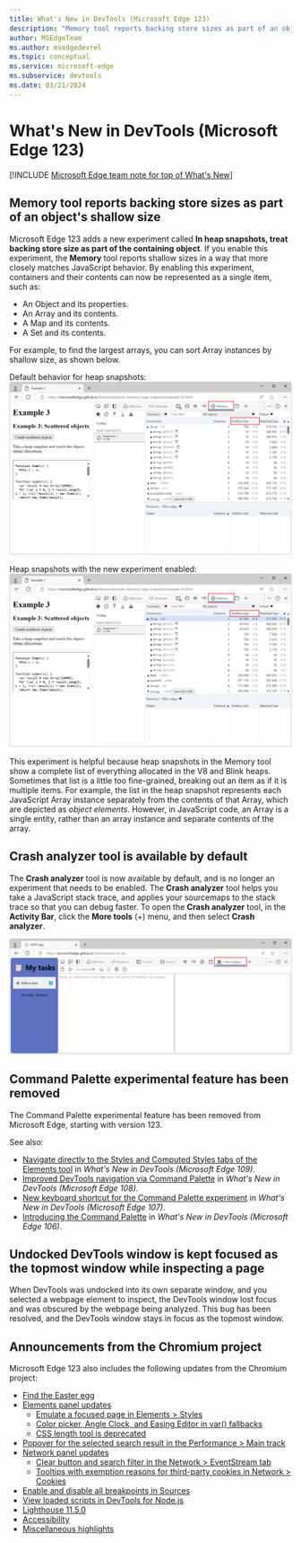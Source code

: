 ```yaml
---
title: What's New in DevTools (Microsoft Edge 123)
description: "Memory tool reports backing store sizes as part of an object's shallow size. Crash analyzer tool is available by default. Command Palette experimental feature has been removed. Undocked DevTools window is kept focused as the topmost window while inspecting a page. And more."
author: MSEdgeTeam
ms.author: msedgedevrel
ms.topic: conceptual
ms.service: microsoft-edge
ms.subservice: devtools
ms.date: 03/21/2024
---
```

# What's New in DevTools (Microsoft Edge 123)

[!INCLUDE [Microsoft Edge team note for top of What's New](../../includes/edge-whats-new-note.md)]


<!-- ====================================================================== -->
## Memory tool reports backing store sizes as part of an object's shallow size

<!-- Subtitle: New experiment is available to make Shallow Size column in the Memory tool more helpful. -->

Microsoft Edge 123 adds a new experiment called **In heap snapshots, treat backing store size as part of the containing object**.  If you enable this experiment, the **Memory** tool reports shallow sizes in a way that more closely matches JavaScript behavior.  By enabling this experiment, containers and their contents can now be represented as a single item, such as:
* An Object and its properties.
* An Array and its contents.
* A Map and its contents.
* A Set and its contents.

For example, to find the largest arrays, you can sort Array​ instances by shallow size, as shown below.

Default behavior for heap snapshots:
![Heap snapshot default behavior](./devtools-123-images/heap-snapshot-default.png)

Heap snapshots with the new experiment enabled:
![Heap snapshot with experiment enabled](./devtools-123-images/heap-snapshot-with-experiment.png)

This experiment is helpful because heap snapshots in the Memory tool show a complete list of everything allocated in the V8 and Blink heaps.  Sometimes that list is a little too fine-grained, breaking out an item as if it is multiple items.  For example, the list in the heap snapshot represents each JavaScript Array instance separately from the contents of that Array, which are depicted as _object elements_.<!--todo: link-->  However, in JavaScript code, an Array is a single entity, rather than an array instance and separate contents of the array.


<!-- ====================================================================== -->
## Crash analyzer tool is available by default

<!-- Subtitle: The Crash analyzer tool has been moved out of DevTools Experiments and is available under More Tools on the Activity Bar. -->

The **Crash analyzer** tool is now available by default, and is no longer an experiment that needs to be enabled.  The **Crash analyzer** tool helps you take<!--todo: create? record?--> a JavaScript stack trace, and applies your sourcemaps to the stack trace so that you can debug faster.  To open the **Crash analyzer** tool, in the **Activity Bar**, click the **More tools** (+) menu, and then select **Crash analyzer**.

![The crash analyzer tool](./devtools-123-images/crash-analyzer-tool.png)


<!-- ====================================================================== -->
## Command Palette experimental feature has been removed

<!-- Subtitle: The Command Palette experiment has been removed. -->

The Command Palette experimental feature has been removed from Microsoft Edge, starting with version 123.

See also:
* [Navigate directly to the Styles and Computed Styles tabs of the Elements tool](../../2023/01/devtools-109#navigate-directly-to-the-styles-and-computed-styles-tabs-of-the-elements-tool) in _What's New in DevTools (Microsoft Edge 109)_.
* [Improved DevTools navigation via Command Palette](../../2022/12/devtools-108#improved-devtools-navigation-via-command-palette) in _What's New in DevTools (Microsoft Edge 108)_.
* [New keyboard shortcut for the Command Palette experiment](../../2022/10/devtools-107#new-keyboard-shortcut-for-the-command-palette-experiment) in _What's New in DevTools (Microsoft Edge 107)_.
* [Introducing the Command Palette](../../2022/09/devtools-106.md#introducing-the-command-palette) in _What's New in DevTools (Microsoft Edge 106)_.


<!-- ====================================================================== -->
## Undocked DevTools window is kept focused as the topmost window while inspecting a page

<!-- Subtitle: In recent versions of Microsoft Edge, the undocked DevTools window lost focus while you're inspecting a webpage. The DevTools window now stays in focus as the topmost window. -->

When DevTools was undocked into its own separate window, and you selected a webpage element to inspect, the DevTools window lost focus and was obscured by the webpage being analyzed.  This bug has been resolved, and the DevTools window stays in focus as the topmost window.


<!-- ====================================================================== -->
## Announcements from the Chromium project

Microsoft Edge 123 also includes the following updates from the Chromium project:

* [Find the Easter egg](https://developer.chrome.com/blog/new-in-devtools-123#easter-egg3)
* [Elements panel updates](https://developer.chrome.com/blog/new-in-devtools-123#elements)
   * [Emulate a focused page in Elements > Styles](https://developer.chrome.com/blog/new-in-devtools-123#focused-page)
   * [Color picker, Angle Clock, and Easing Editor in var() fallbacks](https://developer.chrome.com/blog/new-in-devtools-123#var-fallbacks)
   * [CSS length tool is deprecated](https://developer.chrome.com/blog/new-in-devtools-123#css-length)
* [Popover for the selected search result in the Performance > Main track](https://developer.chrome.com/blog/new-in-devtools-123#perf-popover)
* [Network panel updates](https://developer.chrome.com/blog/new-in-devtools-123#network)
   * [Clear button and search filter in the Network > EventStream tab](https://developer.chrome.com/blog/new-in-devtools-123#event-stream)
   * [Tooltips with exemption reasons for third-party cookies in Network > Cookies](https://developer.chrome.com/blog/new-in-devtools-123#3pc-exemption)
* [Enable and disable all breakpoints in Sources](https://developer.chrome.com/blog/new-in-devtools-123#breakpoints)
* [View loaded scripts in DevTools for Node.js](https://developer.chrome.com/blog/new-in-devtools-123#node-nav-tree)
* [Lighthouse 11.5.0](https://developer.chrome.com/blog/new-in-devtools-123#lighthouse)
* [Accessibility](https://developer.chrome.com/blog/new-in-devtools-123#accessibility)
* [Miscellaneous highlights](https://developer.chrome.com/blog/new-in-devtools-123#misc)
<!-- todo: maybe remove some links -->


<!-- ====================================================================== -->
<!-- uncomment if content is copied from developer.chrome.com to this page -->

<!-- > [!NOTE]
> Portions of this page are modifications based on work created and [shared by Google](https://developers.google.com/terms/site-policies) and used according to terms described in the [Creative Commons Attribution 4.0 International License](https://creativecommons.org/licenses/by/4.0).
> The original page for announcements from the Chromium project is [What's New in DevTools (Chrome 123)](https://developer.chrome.com/blog/new-in-devtools-123) and is authored by [Sofia Emelianova](https://developers.google.com/web/resources/contributors) (Senior Technical Writer working on Chrome DevTools at Google). -->


<!-- ====================================================================== -->
<!-- uncomment if content is copied from developer.chrome.com to this page -->

<!-- [![Creative Commons License](../../../../media/cc-logo/88x31.png)](https://creativecommons.org/licenses/by/4.0)
This work is licensed under a [Creative Commons Attribution 4.0 International License](https://creativecommons.org/licenses/by/4.0). -->
